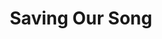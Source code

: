 ---
layout: organizations
title: Saving Our Song
links:
 - type: Website
   url: http://www.savingsons.org/
 - type: Facebook
   url: https://www.facebook.com/SavingOurSons/
 - type: Pinterest
   url: https://www.pinterest.com/savingoursons/
 - type: Twitter
   url: https://twitter.com/savingsons
---
